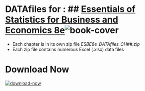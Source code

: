 # DATAfiles for : ## [Essentials of Statistics for Business and Economics 8e](http://www.cengage.com/c/essentials-of-statistics-for-business-and-economics-8e-anderson)![book-cover](http://www.cengage.com/covers/imageServlet?image_type=LRGFC&catalog=cengage&epi=21120852341823461576248511696442515685)

* Each chapter is in its own zip file *ESBE8e_DATAfiles_CH##.zip*
* Each zip file contains numerous Excel (.xlsx) data files

# Download Now
[![download-now](http://www.iconsdb.com/icons/preview/color/24828E/download-xxl.png)](https://github.com/Infinite-Actuary/ESBE-8e-Datafiles/archive/master.zip)
